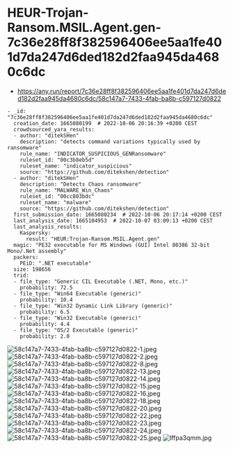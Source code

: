 # HEUR-Trojan-Ransom.MSIL.Agent.gen-7c36e28ff8f382596406ee5aa1fe401d7da247d6ded182d2faa945da4680c6dc

- https://any.run/report/7c36e28ff8f382596406ee5aa1fe401d7da247d6ded182d2faa945da4680c6dc/58c147a7-7433-4fab-ba8b-c597127d0822

```
- _id: "7c36e28ff8f382596406ee5aa1fe401d7da247d6ded182d2faa945da4680c6dc"
  creation_date: 1665080199  # 2022-10-06 20:16:39 +0200 CEST
  crowdsourced_yara_results: 
  - author: "ditekSHen"
    description: "detects command variations typically used by ransomware"
    rule_name: "INDICATOR_SUSPICIOUS_GENRansomware"
    ruleset_id: "00c3b8eb5d"
    ruleset_name: "indicator_suspicious"
    source: "https://github.com/ditekshen/detection"
  - author: "ditekSHen"
    description: "Detects Chaos ransomware"
    rule_name: "MALWARE_Win_Chaos"
    ruleset_id: "00cc803bdc"
    ruleset_name: "malware"
    source: "https://github.com/ditekshen/detection"
  first_submission_date: 1665080234  # 2022-10-06 20:17:14 +0200 CEST
  last_analysis_date: 1665104953  # 2022-10-07 03:09:13 +0200 CEST
  last_analysis_results: 
    Kaspersky: 
      result: "HEUR:Trojan-Ransom.MSIL.Agent.gen"
  magic: "PE32 executable for MS Windows (GUI) Intel 80386 32-bit Mono/.Net assembly"
  packers: 
    PEiD: ".NET executable"
  size: 198656
  trid: 
  - file_type: "Generic CIL Executable (.NET, Mono, etc.)"
    probability: 72.5
  - file_type: "Win64 Executable (generic)"
    probability: 10.4
  - file_type: "Win32 Dynamic Link Library (generic)"
    probability: 6.5
  - file_type: "Win32 Executable (generic)"
    probability: 4.4
  - file_type: "OS/2 Executable (generic)"
    probability: 2.0
```

![58c147a7-7433-4fab-ba8b-c597127d0822-1.jpeg](58c147a7-7433-4fab-ba8b-c597127d0822-1.jpeg)
![58c147a7-7433-4fab-ba8b-c597127d0822-2.jpeg](58c147a7-7433-4fab-ba8b-c597127d0822-2.jpeg)
![58c147a7-7433-4fab-ba8b-c597127d0822-8.jpeg](58c147a7-7433-4fab-ba8b-c597127d0822-8.jpeg)
![58c147a7-7433-4fab-ba8b-c597127d0822-13.jpeg](58c147a7-7433-4fab-ba8b-c597127d0822-13.jpeg)
![58c147a7-7433-4fab-ba8b-c597127d0822-14.jpeg](58c147a7-7433-4fab-ba8b-c597127d0822-14.jpeg)
![58c147a7-7433-4fab-ba8b-c597127d0822-15.jpeg](58c147a7-7433-4fab-ba8b-c597127d0822-15.jpeg)
![58c147a7-7433-4fab-ba8b-c597127d0822-16.jpeg](58c147a7-7433-4fab-ba8b-c597127d0822-16.jpeg)
![58c147a7-7433-4fab-ba8b-c597127d0822-18.jpeg](58c147a7-7433-4fab-ba8b-c597127d0822-18.jpeg)
![58c147a7-7433-4fab-ba8b-c597127d0822-20.jpeg](58c147a7-7433-4fab-ba8b-c597127d0822-20.jpeg)
![58c147a7-7433-4fab-ba8b-c597127d0822-22.jpeg](58c147a7-7433-4fab-ba8b-c597127d0822-22.jpeg)
![58c147a7-7433-4fab-ba8b-c597127d0822-23.jpeg](58c147a7-7433-4fab-ba8b-c597127d0822-23.jpeg)
![58c147a7-7433-4fab-ba8b-c597127d0822-24.jpeg](58c147a7-7433-4fab-ba8b-c597127d0822-24.jpeg)
![58c147a7-7433-4fab-ba8b-c597127d0822-25.jpeg](58c147a7-7433-4fab-ba8b-c597127d0822-25.jpeg)
![lffpa3qmm.jpg](lffpa3qmm.jpg)
